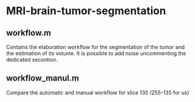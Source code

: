 # MRI-brain-tumor-segmentation

## workflow.m
Contains the elaboration workflow for the segmentation of the tumor and the
estimation of its volume. It is possible to add noise uncommenting the
dedicated secontion.

## workflow_manul.m
Compare the automatic and manual workflow for slice 135 (255-135 for us) 
